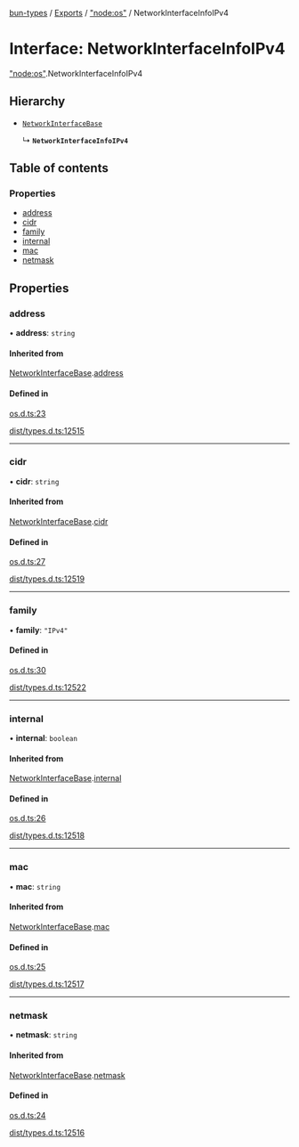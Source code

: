[bun-types](../README.md) / [Exports](../modules.md) / ["node:os"](../modules/node_os_.md) / NetworkInterfaceInfoIPv4

# Interface: NetworkInterfaceInfoIPv4

["node:os"](../modules/node_os_.md).NetworkInterfaceInfoIPv4

## Hierarchy

- [`NetworkInterfaceBase`](os_.NetworkInterfaceBase.md)

  ↳ **`NetworkInterfaceInfoIPv4`**

## Table of contents

### Properties

- [address](node_os_.NetworkInterfaceInfoIPv4.md#address)
- [cidr](node_os_.NetworkInterfaceInfoIPv4.md#cidr)
- [family](node_os_.NetworkInterfaceInfoIPv4.md#family)
- [internal](node_os_.NetworkInterfaceInfoIPv4.md#internal)
- [mac](node_os_.NetworkInterfaceInfoIPv4.md#mac)
- [netmask](node_os_.NetworkInterfaceInfoIPv4.md#netmask)

## Properties

### address

• **address**: `string`

#### Inherited from

[NetworkInterfaceBase](os_.NetworkInterfaceBase.md).[address](os_.NetworkInterfaceBase.md#address)

#### Defined in

[os.d.ts:23](https://github.com/valgaze/bun-types/blob/5e53f27/os.d.ts#L23)

[dist/types.d.ts:12515](https://github.com/valgaze/bun-types/blob/5e53f27/dist/types.d.ts#L12515)

___

### cidr

• **cidr**: `string`

#### Inherited from

[NetworkInterfaceBase](os_.NetworkInterfaceBase.md).[cidr](os_.NetworkInterfaceBase.md#cidr)

#### Defined in

[os.d.ts:27](https://github.com/valgaze/bun-types/blob/5e53f27/os.d.ts#L27)

[dist/types.d.ts:12519](https://github.com/valgaze/bun-types/blob/5e53f27/dist/types.d.ts#L12519)

___

### family

• **family**: ``"IPv4"``

#### Defined in

[os.d.ts:30](https://github.com/valgaze/bun-types/blob/5e53f27/os.d.ts#L30)

[dist/types.d.ts:12522](https://github.com/valgaze/bun-types/blob/5e53f27/dist/types.d.ts#L12522)

___

### internal

• **internal**: `boolean`

#### Inherited from

[NetworkInterfaceBase](os_.NetworkInterfaceBase.md).[internal](os_.NetworkInterfaceBase.md#internal)

#### Defined in

[os.d.ts:26](https://github.com/valgaze/bun-types/blob/5e53f27/os.d.ts#L26)

[dist/types.d.ts:12518](https://github.com/valgaze/bun-types/blob/5e53f27/dist/types.d.ts#L12518)

___

### mac

• **mac**: `string`

#### Inherited from

[NetworkInterfaceBase](os_.NetworkInterfaceBase.md).[mac](os_.NetworkInterfaceBase.md#mac)

#### Defined in

[os.d.ts:25](https://github.com/valgaze/bun-types/blob/5e53f27/os.d.ts#L25)

[dist/types.d.ts:12517](https://github.com/valgaze/bun-types/blob/5e53f27/dist/types.d.ts#L12517)

___

### netmask

• **netmask**: `string`

#### Inherited from

[NetworkInterfaceBase](os_.NetworkInterfaceBase.md).[netmask](os_.NetworkInterfaceBase.md#netmask)

#### Defined in

[os.d.ts:24](https://github.com/valgaze/bun-types/blob/5e53f27/os.d.ts#L24)

[dist/types.d.ts:12516](https://github.com/valgaze/bun-types/blob/5e53f27/dist/types.d.ts#L12516)
